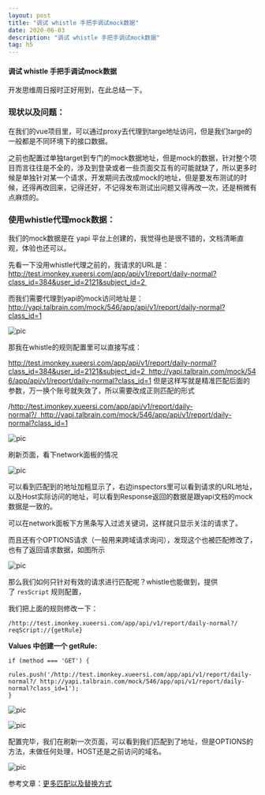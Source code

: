 ```yaml
---
layout: post
title: "调试 whistle 手把手调试mock数据"
date: 2020-06-03
description: "调试 whistle 手把手调试mock数据"
tag: h5
---
```


#### 调试 whistle 手把手调试mock数据


开发思维周日报时正好用到，在此总结一下。


### 现状以及问题：

在我们的vue项目里，可以通过proxy去代理到targe地址访问，但是我们targe的一般都是不同环境下的接口数据。

之前也配置过单独target到专门的mock数据地址，但是mock的数据，针对整个项目而言往往是不全的，涉及到登录或者一些页面交互有的可能就缺了，所以更多时候是单独针对某一个请求，开发期间去改成mock的地址，但是要发布测试的时候，还得再改回来，记得还好，不记得发布测试出问题又得再改一次，还是稍微有点麻烦的。



### 使用whistle代理mock数据：

我们的mock数据是在 yapi 平台上创建的，我觉得也是很不错的，文档清晰直观，体验也还可以。



先看一下没用whistle代理之前的，我请求的URL是：http://test.imonkey.xueersi.com/app/api/v1/report/daily-normal?class_id=384&user_id=2121&subject_id=2 

而我们需要代理到yapi的mock访问地址是：http://yapi.talbrain.com/mock/546/app/api/v1/report/daily-normal?class_id=1

![pic](../../../images/2020/06/01.png)


那我在whistle的规则配置里可以直接写成：

http://test.imonkey.xueersi.com/app/api/v1/report/daily-normal?class_id=384&user_id=2121&subject_id=2  http://yapi.talbrain.com/mock/546/app/api/v1/report/daily-normal?class_id=1
但是这样写就是精准匹配后面的参数，万一换个账号就失效了，所以需要改成正则匹配的形式

/http://test.imonkey.xueersi.com/app/api/v1/report/daily-normal?/  http://yapi.talbrain.com/mock/546/app/api/v1/report/daily-normal?class_id=1

![pic](../../../images/2020/06/02.png)

刷新页面，看下network面板的情况


![pic](../../../images/2020/06/03.png)


可以看到匹配到的地址加粗显示了，右边inspectors里可以看到请求的URL地址，以及Host实际访问的地址，可以看到Response返回的数据是跟yapi文档的mock数据是一致的。

可以在network面板下方黑条写入过滤关键词，这样就只显示关注的请求了。

而且还有个OPTIONS请求（一般用来跨域请求询问），发现这个也被匹配修改了，也有了返回请求数据，如图所示

![pic](../../../images/2020/06/04.png)


那么我们如何只针对有效的请求进行匹配呢？whistle也能做到，提供了 `resScript` 规则配置，

我们把上面的规则修改一下：

    /http://test.imonkey.xueersi.com/app/api/v1/report/daily-normal?/  reqScript://{getRule}

**Values 中创建一个 getRule:**

    if (method === 'GET') {
        rules.push('/http://test.imonkey.xueersi.com/app/api/v1/report/daily-normal?/ http://yapi.talbrain.com/mock/546/app/api/v1/report/daily-normal?class_id=1');
    }

![pic](../../../images/2020/06/05.png)

![pic](../../../images/2020/06/06.png)


配置完毕，我们在刷新一次页面，可以看到我们匹配到了地址，但是OPTIONS的方法，未做任何处理，HOST还是之前访问的域名。

![pic](../../../images/2020/06/07.png)



参考文章：[更多匹配以及替换方式](https://segmentfault.com/a/1190000014185370)
